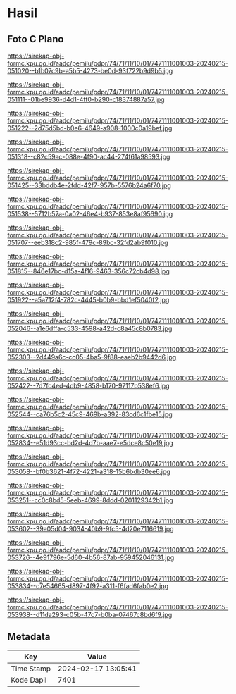 # Hasil

## Foto C Plano

https://sirekap-obj-formc.kpu.go.id/aadc/pemilu/pdpr/74/71/11/10/01/7471111001003-20240215-051020--b1b07c9b-a5b5-4273-be0d-93f722b9d9b5.jpg

https://sirekap-obj-formc.kpu.go.id/aadc/pemilu/pdpr/74/71/11/10/01/7471111001003-20240215-051111--01be9936-d4d1-4ff0-b290-c18374887a57.jpg

https://sirekap-obj-formc.kpu.go.id/aadc/pemilu/pdpr/74/71/11/10/01/7471111001003-20240215-051222--2d75d5bd-b0e6-4649-a908-1000c0a19bef.jpg

https://sirekap-obj-formc.kpu.go.id/aadc/pemilu/pdpr/74/71/11/10/01/7471111001003-20240215-051318--c82c59ac-088e-4f90-ac44-274f61a98593.jpg

https://sirekap-obj-formc.kpu.go.id/aadc/pemilu/pdpr/74/71/11/10/01/7471111001003-20240215-051425--33bddb4e-2fdd-42f7-957b-5576b24a6f70.jpg

https://sirekap-obj-formc.kpu.go.id/aadc/pemilu/pdpr/74/71/11/10/01/7471111001003-20240215-051538--5712b57a-0a02-46e4-b937-853e8af95690.jpg

https://sirekap-obj-formc.kpu.go.id/aadc/pemilu/pdpr/74/71/11/10/01/7471111001003-20240215-051707--eeb318c2-985f-479c-89bc-32fd2ab9f010.jpg

https://sirekap-obj-formc.kpu.go.id/aadc/pemilu/pdpr/74/71/11/10/01/7471111001003-20240215-051815--846e17bc-d15a-4f16-9463-356c72cb4d98.jpg

https://sirekap-obj-formc.kpu.go.id/aadc/pemilu/pdpr/74/71/11/10/01/7471111001003-20240215-051922--a5a712f4-782c-4445-b0b9-bbd1ef5040f2.jpg

https://sirekap-obj-formc.kpu.go.id/aadc/pemilu/pdpr/74/71/11/10/01/7471111001003-20240215-052046--a1e6dffa-c533-4598-a42d-c8a45c8b0783.jpg

https://sirekap-obj-formc.kpu.go.id/aadc/pemilu/pdpr/74/71/11/10/01/7471111001003-20240215-052303--2d449a6c-cc05-4ba5-9f88-eaeb2b9442d6.jpg

https://sirekap-obj-formc.kpu.go.id/aadc/pemilu/pdpr/74/71/11/10/01/7471111001003-20240215-052422--7d7fc4ed-4db9-4858-b170-97117b538ef6.jpg

https://sirekap-obj-formc.kpu.go.id/aadc/pemilu/pdpr/74/71/11/10/01/7471111001003-20240215-052544--ca76b5c2-45c9-469b-a392-83cd6c1fbe15.jpg

https://sirekap-obj-formc.kpu.go.id/aadc/pemilu/pdpr/74/71/11/10/01/7471111001003-20240215-052834--e51d93cc-bd2d-4d7b-aae7-e5dce8c50e19.jpg

https://sirekap-obj-formc.kpu.go.id/aadc/pemilu/pdpr/74/71/11/10/01/7471111001003-20240215-053058--bf0b3621-4f72-4221-a318-15b6bdb30ee6.jpg

https://sirekap-obj-formc.kpu.go.id/aadc/pemilu/pdpr/74/71/11/10/01/7471111001003-20240215-053251--cc0c8bd5-5eeb-4699-8ddd-0201129342b1.jpg

https://sirekap-obj-formc.kpu.go.id/aadc/pemilu/pdpr/74/71/11/10/01/7471111001003-20240215-053602--39a05d04-9034-40b9-9fc5-4d20e7116619.jpg

https://sirekap-obj-formc.kpu.go.id/aadc/pemilu/pdpr/74/71/11/10/01/7471111001003-20240215-053726--4e91796e-5d60-4b56-87ab-959452046131.jpg

https://sirekap-obj-formc.kpu.go.id/aadc/pemilu/pdpr/74/71/11/10/01/7471111001003-20240215-053834--c7e54665-d897-4f92-a311-f6fad6fab0e2.jpg

https://sirekap-obj-formc.kpu.go.id/aadc/pemilu/pdpr/74/71/11/10/01/7471111001003-20240215-053938--d11da293-c05b-47c7-b0ba-07467c8bd6f9.jpg


## Metadata

| Key        | Value               |
| ---------- | ------------------- |
| Time Stamp | 2024-02-17 13:05:41 |
| Kode Dapil | 7401                |



